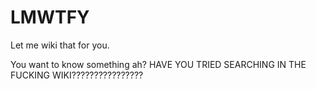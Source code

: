 # LMWTFY
Let me wiki that for you.

You want to know something ah? HAVE YOU TRIED SEARCHING IN THE FUCKING WIKI????????????????
